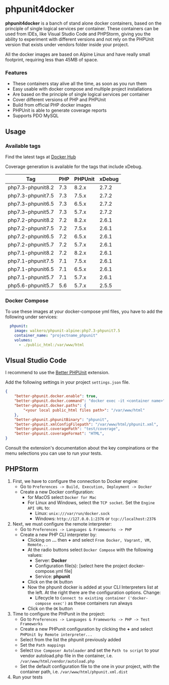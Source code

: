# phpunit4docker
**phpunit4docker** is a banch of stand alone docker containers, based on the principle of single logical services per container. These containers can be used from IDEs, like Visual Studio Code and PHPStorm, giving you the ability to experiment with different versions and not rely on the PHPUnit version that exists under vendors folder inside your project.

All the docker images are based on Alpine Linux and have really small footprint, requiring less than 45MB of space.

### Features
- These containers stay alive all the time, as soon as you run them
- Easy usable with docker compose and multiple project installations
- Are based on the principle of single logical services per container
- Cover different versions of PHP and PHPUnit
- Build from official PHP docker images
- PHPUnit is able to generate coverage reports
- Supports PDO MySQL

## Usage
### Available tags

Find the latest tags at [Docker Hub](https://hub.docker.com/r/walkero/phpunit-alpine/tags)

Coverage generation is available for the tags that include xDebug.

| Tag                  | PHP    | PHPUnit  | xDebug   |
| -------------------- | ------ | -------- | -------- | 
| php7.3-phpunit8.2    | 7.3    | 8.2.x    | 2.7.2    |
| php7.3-phpunit7.5    | 7.3    | 7.5.x    | 2.7.2    |
| php7.3-phpunit6.5    | 7.3    | 6.5.x    | 2.7.2    |
| php7.3-phpunit5.7    | 7.3    | 5.7.x    | 2.7.2    |
| php7.2-phpunit8.2    | 7.2    | 8.2.x    | 2.6.1    |
| php7.2-phpunit7.5    | 7.2    | 7.5.x    | 2.6.1    |
| php7.2-phpunit6.5    | 7.2    | 6.5.x    | 2.6.1    |
| php7.2-phpunit5.7    | 7.2    | 5.7.x    | 2.6.1    |
| php7.1-phpunit8.2    | 7.2    | 8.2.x    | 2.6.1    |
| php7.1-phpunit7.5    | 7.1    | 7.5.x    | 2.6.1    |
| php7.1-phpunit6.5    | 7.1    | 6.5.x    | 2.6.1    |
| php7.1-phpunit5.7    | 7.1    | 5.7.x    | 2.6.1    |
| php5.6-phpunit5.7    | 5.6    | 5.7.x    | 2.5.5    |

### Docker Compose
To use these images at your docker-compose yml files, you have to add the following under services:
```yaml
  phpunit:
    image: walkero/phpunit-alpine:php7.3-phpunit7.5
    container_name: "projectname_phpunit"
    volumes:
      - ./public_html:/var/www/html 
```

## VIsual Studio Code

I recommend to use the [Better PHPUnit](https://github.com/calebporzio/better-phpunit) extension.

Add the following settings in your project `settings.json` file.

```json
{
    "better-phpunit.docker.enable": true,
    "better-phpunit.docker.command": "docker exec -it <container name>",
    "better-phpunit.docker.paths": {
        "<your local public_html files path>": "/var/www/html"
    },
    "better-phpunit.phpunitBinary": "phpunit",
    "better-phpunit.xmlConfigFilepath": "/var/www/html/phpunit.xml",
    "better-phpunit.coveragePath": "test/coverage",
    "better-phpunit.coverageFormat": "HTML",
}
```
Consult the extension's documentation about the key compinations or the menu selections you can use to run your tests.

## PHPStorm


1. First, we have to configure the connection to Docker engine:
   * Go to `Preferences -> Build, Execution, Deployment -> Docker`
   * Create a new Docker configuration:
     * for MacOS select `Docker for Mac`
     * For Linux and Windows, select the `TCP socket`. Set the `Engine API URL` to:
       * Linux: `unix:///var/run/docker.sock`
       * Windows: `http://127.0.0.1:2376` or `tcp://localhost:2376`
1. Next, we must configure the remote interpreter:
   * Go to `Preferences -> Languages & Frameworks -> PHP`
   * Create a new PHP CLI interpreter by:
     * Clicking on **...** then **+** and select `From Docker, Vagrant, VM, Remote...`
     * At the radio buttons select `Docker Compose` with the following values:
       * Server: **Docker**
       * Configuration file(s): [select here the project docker-compose.yml file]
       * Service: **phpunit**
     * Click on the `OK` button
     * Now the phpunit docker is added at your CLI Interpreters list at the left. At the right there are the configuration options. Change:
       * Lifecycle to `Connect to existing container ('docker-compose exec')` as these containers run always
     * Click on the `OK` button
1. Time to configure the PHPunit in the project:
   * Go to `Preferences -> Languages & Frameworks -> PHP -> Test Frameworks`
   * Create a new PHPunit configuration by clicking the **+** and select `PHPUnit by Remote interpreter...`
   * Select from the list the phpunit previously added
   * Set the `Path mappings`
   * Select `Use Composer Autoloader` and set the `Path to script` to your vendor autoload.php file in the container, i.e. `/var/www/html/vendor/autoload.php`
   * Set the default configuration file to the one in your project, with the container path, i.e. `/var/www/html/phpunit.xml.dist`
1. Run your tests
